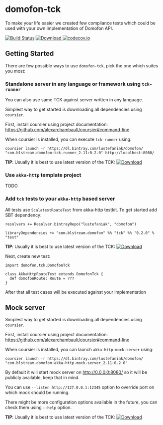 # domofon-tck

To make your life easier we created few compliance tests which could be used with your own implementation of Domofon API.
 
[![Build Status](https://travis-ci.org/blstream/domofon-tck.svg?branch=master)](https://travis-ci.org/blstream/domofon-tck)
[ ![Download](https://api.bintray.com/packages/lustefaniak/domofon/tck/images/download.svg) ](https://bintray.com/lustefaniak/domofon/tck/_latestVersion)
[![codecov.io](https://codecov.io/github/blstream/domofon-tck/coverage.svg?branch=master)](https://codecov.io/github/blstream/domofon-tck?branch=master)


## Getting Started
 
 There are few possible ways to use `domofon-tck`, pick the one which suites you most:
 
### Standalone server in any language or framework using `tck-runner`

You can also use same TCK against server written in any language.
 
Simplest way to get started is downloading all dependencies using `coursier`.
 
First, install coursier using project documentation: https://github.com/alexarchambault/coursier#command-line

When coursier is installed, you can execute `tck-runner` using:

  ```
  coursier launch -r https://dl.bintray.com/lustefaniak/domofon/ "com.blstream.domofon:tck-runner_2.11:0.2.0" http://localhost:8080/
  ```

**TIP**: Usually it is best to use latest version of the TCK: [ ![Download](https://api.bintray.com/packages/lustefaniak/domofon/tck/images/download.svg) ](https://bintray.com/lustefaniak/domofon/tck/_latestVersion) 
 
### Use `akka-http` template project
 
 TODO
 
### Add `tck` tests to your `akka-http` based server
 
All tests use `ScalatestRouteTest` from akka-http testkit. To get started add SBT dependency:
 
  ```
  resolvers += Resolver.bintrayRepo("lustefaniak", "domofon")
  
  libraryDependencies += "com.blstream.domofon" %% "tck" %% "0.2.0" % "test"
  ```
  
**TIP**: Usually it is best to use latest version of the TCK: [ ![Download](https://api.bintray.com/packages/lustefaniak/domofon/tck/images/download.svg) ](https://bintray.com/lustefaniak/domofon/tck/_latestVersion)
 
Next, create new test:
 
   ```
   import domofon.tck.DomofonTck
 
   class AkkaHttpRouteTest extends DomofonTck {
     def domofonRoute: Route = ???
   }
   ```
 
After that all test cases will be executed against your implementation


## Mock server

Simplest way to get started is downloading all dependencies using `coursier`.
 
First, install coursier using project documentation: https://github.com/alexarchambault/coursier#command-line

When coursier is installed, you can launch `akka-http-mock-server` using:

  ```
  coursier launch -r https://dl.bintray.com/lustefaniak/domofon/ "com.blstream.domofon:akka-http-mock-server_2.11:0.2.0"
  ```

By default it will start mock server on http://0.0.0.0:8080/ so it will be publicly available, keep that in mind.  
  
You can use `--listen http://127.0.0.1:12345` option to override port on which mock should be running.

There might be more configuration options available in the future, you can check them using `--help` option.


**TIP**: Usually it is best to use latest version of the TCK: [ ![Download](https://api.bintray.com/packages/lustefaniak/domofon/tck/images/download.svg) ](https://bintray.com/lustefaniak/domofon/tck/_latestVersion)
